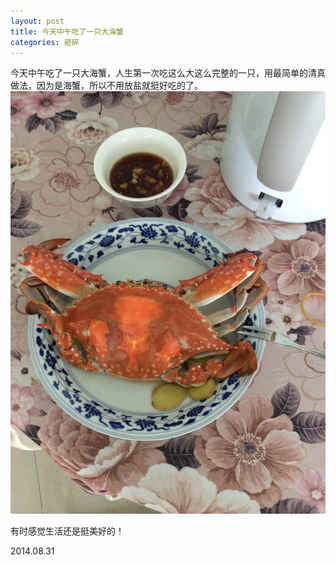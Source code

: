 ```yaml
---
layout: post
title: 今天中午吃了一只大海蟹
categories: 砸碎
---
```


今天中午吃了一只大海蟹，人生第一次吃这么大这么完整的一只，用最简单的清真做法，因为是海蟹，所以不用放盐就挺好吃的了。<br />
<img src="/images/201408/20140831_sea_crab.JPG" width="700px" alt="sea crab"/> <br />

有时感觉生活还是挺美好的！
<br />

2014.08.31
